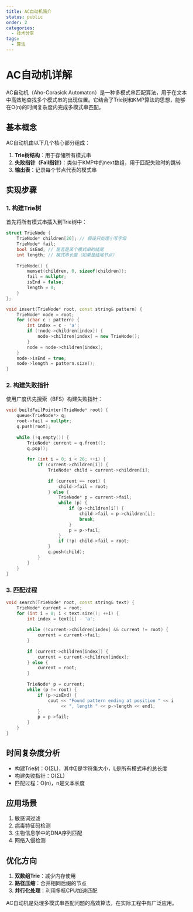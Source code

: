 ```yaml
---
title: AC自动机简介
status: public
order: 2
categories:
  - 技术分享
tags:
  - 算法
---
```


 

# AC自动机详解

AC自动机（Aho-Corasick Automaton）是一种多模式串匹配算法，用于在文本中高效地查找多个模式串的出现位置。它结合了Trie树和KMP算法的思想，能够在O(n)的时间复杂度内完成多模式串匹配。

## 基本概念

AC自动机由以下几个核心部分组成：

1. **Trie树结构**：用于存储所有模式串
2. **失败指针（Fail指针）**：类似于KMP中的next数组，用于匹配失败时的跳转
3. **输出表**：记录每个节点代表的模式串

## 实现步骤

### 1. 构建Trie树

首先将所有模式串插入到Trie树中：

```cpp
struct TrieNode {
    TrieNode* children[26]; // 假设只处理小写字母
    TrieNode* fail;
    bool isEnd; // 是否是某个模式串的结尾
    int length; // 模式串长度（如果是结尾节点）
  
    TrieNode() {
        memset(children, 0, sizeof(children));
        fail = nullptr;
        isEnd = false;
        length = 0;
    }
};

void insert(TrieNode* root, const string& pattern) {
    TrieNode* node = root;
    for (char c : pattern) {
        int index = c - 'a';
        if (!node->children[index]) {
            node->children[index] = new TrieNode();
        }
        node = node->children[index];
    }
    node->isEnd = true;
    node->length = pattern.size();
}
```

### 2. 构建失败指针

使用广度优先搜索（BFS）构建失败指针：

```cpp
void buildFailPointer(TrieNode* root) {
    queue<TrieNode*> q;
    root->fail = nullptr;
    q.push(root);
  
    while (!q.empty()) {
        TrieNode* current = q.front();
        q.pop();
      
        for (int i = 0; i < 26; ++i) {
            if (current->children[i]) {
                TrieNode* child = current->children[i];
              
                if (current == root) {
                    child->fail = root;
                } else {
                    TrieNode* p = current->fail;
                    while (p) {
                        if (p->children[i]) {
                            child->fail = p->children[i];
                            break;
                        }
                        p = p->fail;
                    }
                    if (!p) child->fail = root;
                }
                q.push(child);
            }
        }
    }
}
```

### 3. 匹配过程

```cpp
void search(TrieNode* root, const string& text) {
    TrieNode* current = root;
    for (int i = 0; i < text.size(); ++i) {
        int index = text[i] - 'a';
      
        while (!current->children[index] && current != root) {
            current = current->fail;
        }
      
        if (current->children[index]) {
            current = current->children[index];
        } else {
            current = root;
        }
      
        TrieNode* p = current;
        while (p != root) {
            if (p->isEnd) {
                cout << "Found pattern ending at position " << i 
                     << ", length " << p->length << endl;
            }
            p = p->fail;
        }
    }
}
```

## 时间复杂度分析

- 构建Trie树：O(ΣL)，其中Σ是字符集大小，L是所有模式串的总长度
- 构建失败指针：O(ΣL)
- 匹配过程：O(n)，n是文本长度

## 应用场景

1. 敏感词过滤
2. 病毒特征码检测
3. 生物信息学中的DNA序列匹配
4. 网络入侵检测

## 优化方向

1. **双数组Trie**：减少内存使用
2. **路径压缩**：合并相同后缀的节点
3. **并行化处理**：利用多核CPU加速匹配

AC自动机是处理多模式串匹配问题的高效算法，在实际工程中有广泛应用。